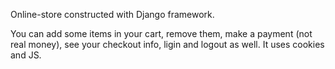 Online-store constructed with Django framework.

You can add some items in your cart, remove them, make a payment (not real money), see your checkout info, ligin and logout as well. 
It uses cookies and JS. 
